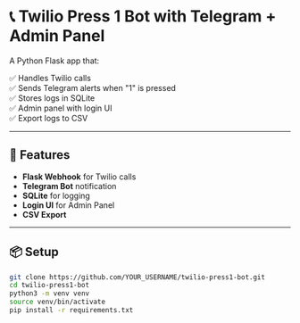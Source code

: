 # 📞 Twilio Press 1 Bot with Telegram + Admin Panel

A Python Flask app that:

✅ Handles Twilio calls  
✅ Sends Telegram alerts when "1" is pressed  
✅ Stores logs in SQLite  
✅ Admin panel with login UI  
✅ Export logs to CSV  

---

## 🚀 Features

- **Flask Webhook** for Twilio calls
- **Telegram Bot** notification
- **SQLite** for logging
- **Login UI** for Admin Panel
- **CSV Export**

---

## 📦 Setup

```bash
git clone https://github.com/YOUR_USERNAME/twilio-press1-bot.git
cd twilio-press1-bot
python3 -m venv venv
source venv/bin/activate
pip install -r requirements.txt
